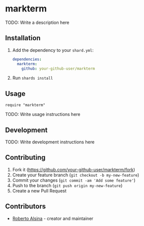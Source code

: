 # markterm

TODO: Write a description here

## Installation

1. Add the dependency to your `shard.yml`:

   ```yaml
   dependencies:
     markterm:
       github: your-github-user/markterm
   ```

2. Run `shards install`

## Usage

```crystal
require "markterm"
```

TODO: Write usage instructions here

## Development

TODO: Write development instructions here

## Contributing

1. Fork it (<https://github.com/your-github-user/markterm/fork>)
2. Create your feature branch (`git checkout -b my-new-feature`)
3. Commit your changes (`git commit -am 'Add some feature'`)
4. Push to the branch (`git push origin my-new-feature`)
5. Create a new Pull Request

## Contributors

- [Roberto Alsina](https://github.com/your-github-user) - creator and maintainer
